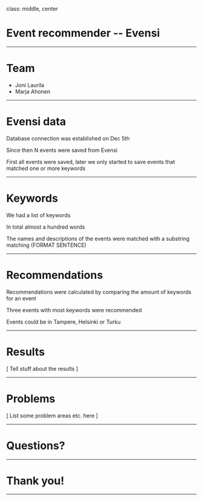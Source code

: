 class: middle, center

# Event recommender -- Evensi

---

# Team

- Joni Laurila
- Marja Ahonen

---

# Evensi data

Database connection was established on Dec 5th

Since then N events were saved from Evensi

First all events were saved, later we only started to save events that matched one or more keywords

---

# Keywords

We had a list of keywords

In total almost a hundred words

The names and descriptions of the events were matched with a substring matching (FORMAT SENTENCE)

---

# Recommendations

Recommendations were calculated by comparing the amount of keywords for an event

Three events with most keywords were recommended

Events could be in Tampere, Helsinki or Turku

---

# Results

[ Tell stuff about the results ]

---

# Problems

[ List some problem areas etc. here ]

---

# Questions?

---

# Thank you!

---
